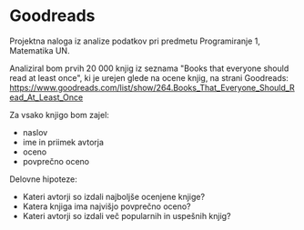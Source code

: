 # Goodreads
Projektna naloga iz analize podatkov pri predmetu Programiranje 1, Matematika UN.

Analiziral bom prvih 20 000 knjig iz seznama "Books that everyone should read at least once",
ki je urejen glede na ocene knjig, na strani Goodreads:
https://www.goodreads.com/list/show/264.Books_That_Everyone_Should_Read_At_Least_Once

Za vsako knjigo bom zajel:
- naslov
- ime in priimek avtorja
- oceno
- povprečno oceno

Delovne hipoteze:
- Kateri avtorji so izdali najboljše ocenjene knjige?
- Katera knjiga ima najvišjo povprečno oceno?
- Kateri avtorji so izdali več popularnih in uspešnih knjig?
